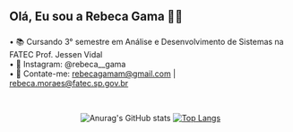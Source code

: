 ## Olá, Eu sou a Rebeca Gama 👋🏽

###

• 📚 Cursando 3° semestre em Análise e Desenvolvimento de Sistemas na FATEC Prof. Jessen Vidal
<br>
• 🔗 Instagram: @rebeca__gama
<br>
• 📧 Contate-me: rebecagamam@gmail.com | rebeca.moraes@fatec.sp.gov.br

<br>

<div align="center">
  
![Anurag's GitHub stats](https://github-readme-stats.vercel.app/api?username=RebecaGama&show_icons=true&theme=moltack&include_all_commits=true&hide_rank=true&count_private=true) [![Top Langs](https://github-readme-stats.vercel.app/api/top-langs/?username=RebecaGama&theme=moltack&layout=donut&hide_rank=true&langs_count=10)](https://github.com/RebecaGama/github-readme-stats)
  
</div>
